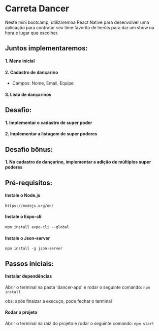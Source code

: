 # Carreta Dancer 

Neste mini bootcamp, utilizaremoa React Native para desenvolver uma aplicação para contratar seu time favorito de heróis para dar um show na hora e lugar que escolher. 

## Juntos implementaremos:

#### 1. Menu inicial

#### 2. Cadastro de dançarino
- Campos: Nome, Email, Equipe

#### 3. Lista de dançarinos

## Desafio: 

#### 1. Implementar o cadastro de super poder

#### 2. Implementar a listagem de super poderes

## Desafio bônus:

#### 1. No cadastro de dançarino, implementar a adição de múltiplos super poderes

## Pré-requisitos:

#### Instale o Node.js

```` https://nodejs.org/en/ ````

#### Instale o Expo-cli
```` npm install expo-cli --global ````

#### Instale o Json-server

```` npm install -g json-server ````

## Passos iniciais:


#### Instalar dependências
Abrir o terminal na pasta 'dancer-app' e rodar o seguinte comando: ```` npm install ````

obs: após finaizar a execuço, pode fechar o terminal

#### Rodar o projeto
Abrir o terminal na raiz do projeto e rodar o seguinte comando: ```` npm start ````
        

